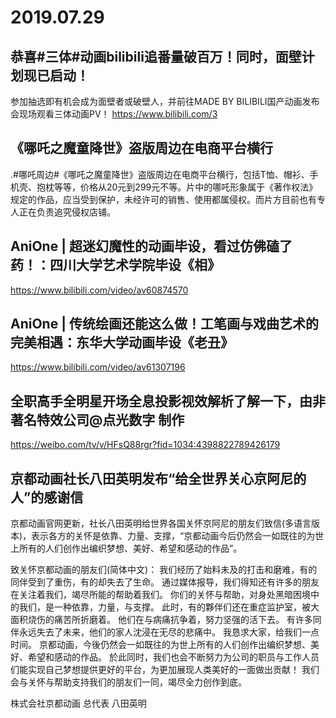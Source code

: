 # 2019.07.29

## 恭喜#三体#动画bilibili追番量破百万！同时，面壁计划现已启动！

参加抽选即有机会成为面壁者或破壁人，并前往MADE BY BILIBILI国产动画发布会现场观看三体动画PV！
https://www.bilibili.com/3
## 《哪吒之魔童降世》盗版周边在电商平台横行

.#哪吒周边#《哪吒之魔童降世》盗版周边在电商平台横行，包括T恤、帽衫、手机壳、抱枕等等，价格从20元到299元不等。片中的哪吒形象属于《著作权法》规定的作品，应当受到保护，未经许可的销售、使用都属侵权。而片方目前也有专人正在负责追究侵权店铺。                                                            
## AniOne | 超迷幻魔性的动画毕设，看过仿佛磕了药！：四川大学艺术学院毕设《相》

https://www.bilibili.com/video/av60874570


## AniOne | 传统绘画还能这么做！工笔画与戏曲艺术的完美相遇：东华大学动画毕设《老丑》

https://www.bilibili.com/video/av61307196
 
## 全职高手全明星开场全息投影视效解析了解一下，由非著名特效公司@点光数字 制作

https://weibo.com/tv/v/HFsQ88rgr?fid=1034:4398822789426179
## 京都动画社长八田英明发布“给全世界关心京阿尼的人”的感谢信

京都动画官网更新，社长八田英明给世界各国关怀京阿尼的朋友们致信(多语言版本)，表示各方的关怀是依靠、力量、支撑，“京都动画今后仍然会一如既往的为世上所有的人们创作出编织梦想、美好、希望和感动的作品”。

致关怀京都动画的朋友们(简体中文)：
我们经历了始料未及的打击和磨难，有的同伴受到了重伤，有的却失去了生命。
通过媒体报导，我们得知还有许多的朋友在关注着我们，竭尽所能的帮助着我们。
你们的关怀与帮助，对身处黑暗困境中的我们，是一种依靠，力量，与支撑。
此时，有的夥伴们还在重症监护室，被大面积烧伤的痛苦所折磨着。
他们在与病痛抗争着，努力坚强的活下去。
有许多同伴永远失去了未来，他们的家人沈浸在无尽的悲痛中。
我恳求大家，给我们一点时间。
京都动画，今後仍然会一如既往的为世上所有的人们创作出编织梦想、美好、希望和感动的作品。
於此同时，我们也会不断努力为公司的职员与工作人员们能实现自己梦想提供更好的平台，为更加展现人类美好的一面做出贡献！
我们会与关怀与帮助支持我们的朋友们一同，竭尽全力创作到底。

株式会社京都动画 总代表 八田英明
 